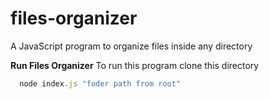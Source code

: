 # files-organizer
A JavaScript program to organize files inside any directory


**Run Files Organizer**
To run this program clone this directory

```js
  node index.js "foder path from root"
```
